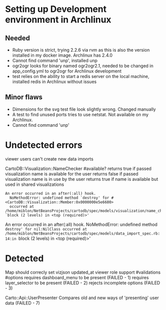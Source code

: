 # Setting up Development environment in Archlinux

## Needed
* Ruby version is strict, trying 2.2.6 via rvm as this is also the version installed in my docker image. Archlinux has 2.4.0
* Cannot find command 'unp', installed unp
* ogr2ogr looks for binary named ogr2ogr2.1, needed to be changed in app_config.yml to ogr2ogr for Archlinux development
* test relies on the ability to start a redis server on the local machine, installed redis in Archlinux without issues

## Minor flaws
* Dimensions for the svg test file look slightly wrong. Changed manually
* A test to find unused ports tries to use netstat. Not available on my Archlinux.
* Cannot find command 'unp'

# Undetected errors
viewer users
    can't create new data imports

CartoDB::Visualization::NameChecker
  #available?
    returns true if passed visualization name is available for the user
    returns false if passed visualization name is in use by the user
    returns true if name is available but used in shared visualizations

    An error occurred in an after(:all) hook.
      NoMethodError: undefined method `destroy' for #<CartoDB::Visualization::Member:0x0000000e5e6600>
      occurred at /home/miblon/NetBeansProjects/cartodb/spec/models/visualization/name_checker_spec.rb:31:in `block (2 levels) in <top (required)>'


An error occurred in an after(:all) hook.
  NoMethodError: undefined method `destroy' for nil:NilClass
  occurred at /home/miblon/NetBeansProjects/cartodb/spec/models/data_import_spec.rb:14:in `block (2 levels) in <top (required)>'

# Detected
Map
  should correcly set vizjson updated_at
  viewer role support
    #validations
      #options
        requires dashboard_menu to be present (FAILED - 1)
        requires layer_selector to be present (FAILED - 2)
        rejects incomplete options (FAILED - 3)

Carto::Api::UserPresenter
  Compares old and new ways of 'presenting' user data (FAILED - 7)
